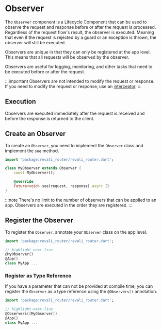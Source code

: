 # Observer

The `Observer` component is a Lifecycle Component that can be used to observe the request and response before or after the request is processed. Regardless of the request flow's result, the observer is executed. Meaning that even if the request is rejected by a guard or an exception is thrown, the observer will still be executed.

Observers are unique in that they can only be registered at the app level. This means that all requests will be observed by the observer.

Observers are useful for logging, monitoring, and other tasks that need to be executed before or after the request.

:::important
Observers are not intended to modify the request or response. If you need to modify the request or response, use an [interceptor](./3-interceptors).
:::

## Execution

Observers are executed immediately after the request is received and before the response is returned to the client.

## Create an Observer

To create an `Observer`, you need to implement the `Observer` class and implement the `see` method.

```dart title="lib/observers/my_observer.dart"
import 'package:revali_router/revali_router.dart';

class MyObserver extends Observer {
    const MyObserver();

    @override
    Future<void> see(request, response) async {}
}
```

:::note
There's no limit to the number of observers that can be applied to an app. Observers are executed in the order they are registered.
:::

## Register the Observer

To register the `Observer`, annotate your `Observer` class on the app level.

```dart title="routes/my_app.dart"
import 'package:revali_router/revali_router.dart';

// highlight-next-line
@MyObserver()
@App()
class MyApp ...
```

### Register as Type Reference

If you have a parameter that can not be provided at compile time, you can register the `Observer` as a type reference using the `@Observers()` annotation.

```dart title="routes/my_app.dart"
import 'package:revali_router/revali_router.dart';

// highlight-next-line
@Observers([MyObserver])
@App()
class MyApp ...
```

